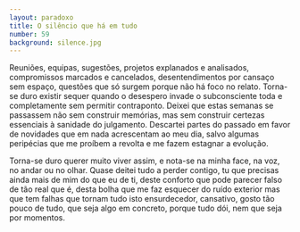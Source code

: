 ```yaml
---
layout: paradoxo
title: O silêncio que há em tudo
number: 59
background: silence.jpg
---
```


Reuniões, equipas, sugestões, projetos explanados e analisados, compromissos marcados e cancelados, desentendimentos por cansaço sem espaço, questões que só surgem porque não há foco no relato. Torna-se duro existir sequer quando o desespero invade o subconsciente toda e completamente sem permitir contraponto. Deixei que estas semanas se passassem não sem construir memórias, mas sem construir certezas essenciais à sanidade do julgamento. Descartei partes do passado em favor de novidades que em nada acrescentam ao meu dia, salvo algumas peripécias que me proíbem a revolta e me fazem estagnar a evolução.

Torna-se duro querer muito viver assim, e nota-se na minha face, na voz, no andar ou no olhar. Quase deitei tudo a perder contigo, tu que precisas ainda mais de mim do que eu de ti, deste conforto que pode parecer falso de tão real que é, desta bolha que me faz esquecer do ruído exterior mas que tem falhas que tornam tudo isto ensurdecedor, cansativo, gosto tão pouco de tudo, que seja algo em concreto, porque tudo dói, nem que seja por momentos.
